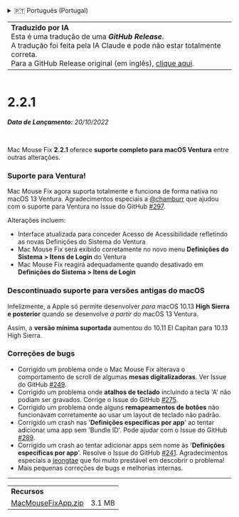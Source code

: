 <details>
<summary>🇵🇹 Português (Portugal)</summary>

[🇬🇧 English (GitHub)](https://github.com/noah-nuebling/mac-mouse-fix/releases/tag/2.2.1)\
[🇦🇩 Català](https://redirect.macmousefix.com/?target=mmf-release&tag=2.2.1&locale=ca)\
[🇩🇪 Deutsch](https://redirect.macmousefix.com/?target=mmf-release&tag=2.2.1&locale=de)\
[🇪🇸 Español](https://redirect.macmousefix.com/?target=mmf-release&tag=2.2.1&locale=es)\
[🇫🇷 Français](https://redirect.macmousefix.com/?target=mmf-release&tag=2.2.1&locale=fr)\
[🇮🇩 Indonesia](https://redirect.macmousefix.com/?target=mmf-release&tag=2.2.1&locale=id)\
[🇮🇹 Italiano](https://redirect.macmousefix.com/?target=mmf-release&tag=2.2.1&locale=it)\
[🇭🇺 Magyar](https://redirect.macmousefix.com/?target=mmf-release&tag=2.2.1&locale=hu)\
[🇳🇱 Nederlands](https://redirect.macmousefix.com/?target=mmf-release&tag=2.2.1&locale=nl)\
[🇵🇱 Polski](https://redirect.macmousefix.com/?target=mmf-release&tag=2.2.1&locale=pl)\
[🇧🇷 Português (Brasil)](https://redirect.macmousefix.com/?target=mmf-release&tag=2.2.1&locale=pt-BR)\
**🇵🇹 Português (Portugal)**\
[🇷🇴 Română](https://redirect.macmousefix.com/?target=mmf-release&tag=2.2.1&locale=ro)\
[🇸🇪 Svenska](https://redirect.macmousefix.com/?target=mmf-release&tag=2.2.1&locale=sv)\
[🇻🇳 Tiếng Việt](https://redirect.macmousefix.com/?target=mmf-release&tag=2.2.1&locale=vi)\
[🇹🇷 Türkçe](https://redirect.macmousefix.com/?target=mmf-release&tag=2.2.1&locale=tr)\
[🇨🇿 Čeština](https://redirect.macmousefix.com/?target=mmf-release&tag=2.2.1&locale=cs)\
[🇬🇷 Ελληνικά](https://redirect.macmousefix.com/?target=mmf-release&tag=2.2.1&locale=el)\
[🇷🇺 Русский](https://redirect.macmousefix.com/?target=mmf-release&tag=2.2.1&locale=ru)\
[🇺🇦 Українська](https://redirect.macmousefix.com/?target=mmf-release&tag=2.2.1&locale=uk)\
[🇮🇱 עברית](https://redirect.macmousefix.com/?target=mmf-release&tag=2.2.1&locale=he)\
[🇸🇦 العربية](https://redirect.macmousefix.com/?target=mmf-release&tag=2.2.1&locale=ar)\
[🇮🇳 हिन्दी](https://redirect.macmousefix.com/?target=mmf-release&tag=2.2.1&locale=hi)\
[🇹🇭 ไทย](https://redirect.macmousefix.com/?target=mmf-release&tag=2.2.1&locale=th)\
[🇨🇳 中文 (简体)](https://redirect.macmousefix.com/?target=mmf-release&tag=2.2.1&locale=zh-Hans)\
[🇨🇳 中文 (繁體)](https://redirect.macmousefix.com/?target=mmf-release&tag=2.2.1&locale=zh-Hant)\
[🇭🇰 中文（香港)](https://redirect.macmousefix.com/?target=mmf-release&tag=2.2.1&locale=zh-HK)\
[🇯🇵 日本語](https://redirect.macmousefix.com/?target=mmf-release&tag=2.2.1&locale=ja)\
[🇰🇷 한국어](https://redirect.macmousefix.com/?target=mmf-release&tag=2.2.1&locale=ko)\
[Help translate Mac Mouse Fix to different languages!](https://github.com/noah-nuebling/mac-mouse-fix/discussions/731)
</details>
<table align=><td>
<b>Traduzido por IA</b><br>
Esta é uma tradução de uma <b><em>GitHub Release</em></b>.<br>
A tradução foi feita pela IA Claude e pode não estar totalmente correta.<br>
Para a GitHub Release original (em inglês), <a href="https://github.com/noah-nuebling/mac-mouse-fix/releases/tag/2.2.1">clique aqui</a>.
</td></table>

<table></table>

# 2.2.1
***Data de Lançamento:** 20/10/2022*

<br>

Mac Mouse Fix **2.2.1** oferece **suporte completo para macOS Ventura** entre outras alterações.

### Suporte para Ventura!
Mac Mouse Fix agora suporta totalmente e funciona de forma nativa no macOS 13 Ventura.
Agradecimentos especiais a [@chamburr](https://github.com/chamburr) que ajudou com o suporte para Ventura no Issue do GitHub [#297](https://github.com/noah-nuebling/mac-mouse-fix/issues/297).

Alterações incluem:

- Interface atualizada para conceder Acesso de Acessibilidade refletindo as novas Definições do Sistema do Ventura
- Mac Mouse Fix será exibido corretamente no novo menu **Definições do Sistema > Itens de Login** do Ventura
- Mac Mouse Fix reagirá adequadamente quando desativado em **Definições do Sistema > Itens de Login**

### Descontinuado suporte para versões antigas do macOS

Infelizmente, a Apple só permite desenvolver _para_ macOS 10.13 **High Sierra e posterior** quando se desenvolve _a partir do_ macOS 13 Ventura.

Assim, a **versão mínima suportada** aumentou do 10.11 El Capitan para 10.13 High Sierra.

### Correções de bugs

- Corrigido um problema onde o Mac Mouse Fix alterava o comportamento de scroll de algumas **mesas digitalizadoras**. Ver Issue do GitHub [#249](https://github.com/noah-nuebling/mac-mouse-fix/issues/249).
- Corrigido um problema onde **atalhos de teclado** incluindo a tecla 'A' não podiam ser gravados. Corrige o Issue do GitHub [#275](https://github.com/noah-nuebling/mac-mouse-fix/issues/275).
- Corrigido um problema onde alguns **remapeamentos de botões** não funcionavam corretamente ao usar um layout de teclado não padrão.
- Corrigido um crash nas '**Definições específicas por app**' ao tentar adicionar uma app sem 'Bundle ID'. Pode ajudar com o Issue do GitHub [#289](https://github.com/noah-nuebling/mac-mouse-fix/issues/289).
- Corrigido um crash ao tentar adicionar apps sem nome às '**Definições específicas por app**'. Resolve o Issue do GitHub [#241](https://github.com/noah-nuebling/mac-mouse-fix/issues/241). Agradecimentos especiais a [jeongtae](https://github.com/jeongtae) que foi muito prestável em descobrir o problema!
- Mais pequenas correções de bugs e melhorias internas.

---

<table align="start">
<tr>
    <td colspan=2>
        <b>Recursos</b>
    </td>
</tr>
<tr>
    <td><a href="https://github.com/noah-nuebling/mac-mouse-fix/releases/download/2.2.1/MacMouseFixApp.zip">MacMouseFixApp.zip</a></td>
    <td>3.1 MB</td>
</tr>
</table>